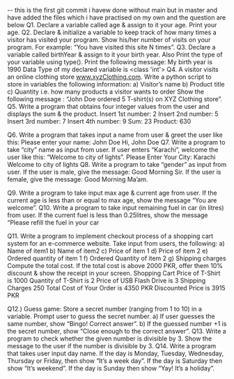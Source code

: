 -- this is the first git commit i havew done without main but in master and have added the files which i have practised on my own and the question are below
  Q1. Declare a variable called age & assign to it your age. Print your age.
Q2. Declare & initialize a variable to keep track of how many times a visitor has visited your program. Show his/her number of visits on your program. For example: “You have visited this site N times”.
Q3. Declare a variable called birthYear & assign to it your birth year. Also Print the type of your variable using type(). Print the following message:
My birth year is 1990
Data Type of my declared variable is <class 'int'>
Q4. A visitor visits an online clothing store www.xyzClothing.com. Write a python script to store in variables the following information:
a) Visitor’s name
b) Product title
c) Quantity i.e. how many products a visitor wants to order
Show the following message : “John Doe ordered 5 T-shirt(s) on XYZ Clothing store”.
Q5. Write a program that obtains four integer values from the user and displays the sum & the product.
Insert 1st number: 2 Insert 2nd number: 5 Insert 3rd number: 7 Insert 4th number: 9 Sum: 23
Product: 630

Q6. Write a program that takes input a name from user & greet the user like this:
Please enter your name: John Doe
Hi, John Doe
Q7. Write a program to take “city” name as input from user. If user enters “Karachi”, welcome the user like this: “Welcome to city of lights”.
Please Enter Your City: Karachi
Welcome to city of lights
Q8. Write a program to take “gender” as input from user. If the user is male, give the message: Good Morning Sir. If the user is female, give the message: Good Morning Ma’am.

Q9. Write a program to take input max age & current age from user. If the current age is less than or equal to max age, show the message “You are welcome”.
Q10. Write a program to take input remaining fuel in car (in litres) from user. If the current fuel is less than 0.25litres, show the message “Please refill the fuel in your car

Q11. Write a program to implement checkout process of a shopping cart system for an e-commerce website. Take input from users, the following:
a) Name of item1
b) Name of item2
c) Price of item 1
d) Price of item 2
e) Ordered quantity of item 1
f) Ordered Quantity of item 2
g) Shipping charges
Compute the total cost. If the total cost is above 2000 PKR, offer them 10% discount & show the receipt in your screen.
Shopping Cart
Price of T-Shirt is 1000
Quantity of T-Shirt is 2
Price of USB Flash Drive is 3
Shipping Charges 250
Total Cost of Your Order is 4350 PKR
Discounted Price is 3915 PKR

Q12.)  Guess game:
Store a secret number (ranging from 1 to 10) in a variable.
Prompt user to guess the secret number.
a) If user guesses the same number, show “Bingo! Correct answer”.
b) If the guessed number +1 is the secret number, show “Close enough to the correct answer”.
Q13. Write a program to check whether the given number is divisible by 3. Show the message to the user if the number is divisible by 3.
Q14. Write a program that takes user input day name. If the day is Monday, Tuesday, Wednesday, Thursday or Friday, then show “It’s a week day”. If the day is Saturday then show “It’s weekend”. If the day is Sunday then show “Yay! It’s a holiday”.
